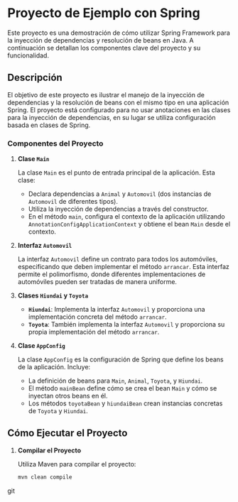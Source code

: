 # Proyecto de Ejemplo con Spring

Este proyecto es una demostración de cómo utilizar Spring Framework para la inyección de dependencias y resolución de beans en Java. A continuación se detallan los componentes clave del proyecto y su funcionalidad.

## Descripción

El objetivo de este proyecto es ilustrar el manejo de la inyección de dependencias y la resolución de beans con el mismo tipo en una aplicación Spring. El proyecto está configurado para no usar anotaciones en las clases para la inyección de dependencias, en su lugar se utiliza configuración basada en clases de Spring.

### Componentes del Proyecto

1. **Clase `Main`**

   La clase `Main` es el punto de entrada principal de la aplicación. Esta clase:
   - Declara dependencias a `Animal` y `Automovil` (dos instancias de `Automovil` de diferentes tipos).
   - Utiliza la inyección de dependencias a través del constructor.
   - En el método `main`, configura el contexto de la aplicación utilizando `AnnotationConfigApplicationContext` y obtiene el bean `Main` desde el contexto.

2. **Interfaz `Automovil`**

   La interfaz `Automovil` define un contrato para todos los automóviles, especificando que deben implementar el método `arrancar`. Esta interfaz permite el polimorfismo, donde diferentes implementaciones de automóviles pueden ser tratadas de manera uniforme.

3. **Clases `Hiundai` y `Toyota`**

   - **`Hiundai`**: Implementa la interfaz `Automovil` y proporciona una implementación concreta del método `arrancar`.
   - **`Toyota`**: También implementa la interfaz `Automovil` y proporciona su propia implementación del método `arrancar`.

4. **Clase `AppConfig`**

   La clase `AppConfig` es la configuración de Spring que define los beans de la aplicación. Incluye:
   - La definición de beans para `Main`, `Animal`, `Toyota`, y `Hiundai`.
   - El método `mainBean` define cómo se crea el bean `Main` y cómo se inyectan otros beans en él.
   - Los métodos `toyotaBean` y `hiundaiBean` crean instancias concretas de `Toyota` y `Hiundai`.

## Cómo Ejecutar el Proyecto

1. **Compilar el Proyecto**

   Utiliza Maven para compilar el proyecto:

   ```bash
   mvn clean compile

git 
